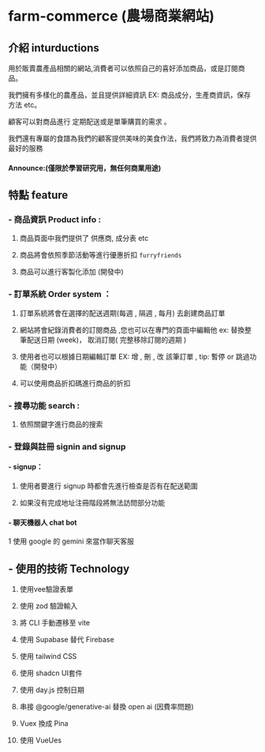# farm-commerce (農場商業網站)


## 介紹 inturductions

用於販賣農產品相關的網站,消費者可以依照自己的喜好添加商品，或是訂閱商品。

我們擁有多樣化的農產品，並且提供詳細資訊 EX: 商品成分，生產商資訊，保存方法 etc。

顧客可以對商品進行 定期配送或是單筆購買的需求 。

我們還有專屬的食譜為我們的顧客提供美味的美食作法，我們將致力為消費者提供最好的服務


#### Announce:(僅限於學習研究用，無任何商業用途)

## 特點 feature  

### - 商品資訊 Product info :
  
  1. 商品頁面中我們提供了 供應商, 成分表 etc
  
  2. 商品將會依照季節活動等進行優惠折扣 ``furryfriends``
  
  3. 商品可以進行客製化添加 (開發中)
  
### - 訂單系統 Order system ：

  1. 訂單系統將會在選擇的配送週期(每週 , 隔週 , 每月) 去創建商品訂單

  2. 網站將會紀錄消費者的訂閱商品 ,您也可以在專門的頁面中編輯他 
     ex: 替換整筆配送日期 (week)， 取消訂閱( 完整移除訂閱的週期 )

  3. 使用者也可以根據日期編輯訂單 
      EX: 增 , 刪 , 改 該筆訂單 , tip: 暫停 or 跳過功能（開發中）     

  4. 可以使用商品折扣碼進行商品的折扣

 ### - 搜尋功能 search  :

 1. 依照關鍵字進行商品的搜索

 ### - 登錄與註冊 signin and signup

#### - signup：
 1. 使用者要進行 signup 時都會先進行檢查是否有在配送範圍
 
 2. 如果沒有完成地址注冊階段將無法訪問部分功能

#### - 聊天機器人 chat bot

1 使用 google 的 gemini 來當作聊天客服

## - 使用的技術 Technology 

1. 使用vee驗證表單

2. 使用 zod 驗證輸入

3. 將 CLI 手動遷移至 vite

4. 使用 Supabase 替代 Firebase

5. 使用 tailwind CSS

6. 使用 shadcn UI套件 

7. 使用 day.js 控制日期

8. 串接 @google/generative-ai 替換 open ai (因費率問題)

9. Vuex 換成 Pina

10. 使用 VueUes


